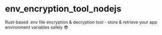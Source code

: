 # env_encryption_tool_nodejs
Rust-based .env file encryption &amp; decryption tool - store &amp; retrieve your app environment variables safely 😎 
